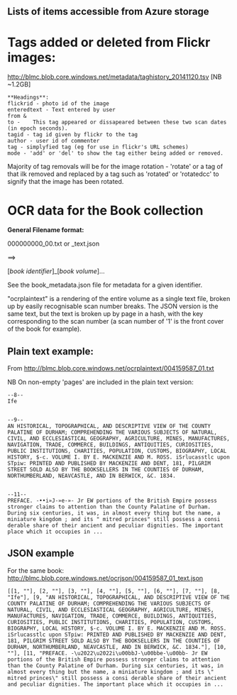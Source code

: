 Lists of items accessible from Azure storage
--------------------------------------------

Tags added or deleted from Flickr images:
=========================================
http://blmc.blob.core.windows.net/metadata/taghistory_20141120.tsv  [NB ~1.2GB]

    **Headings**:
    flickrid - photo id of the image
    enteredtext - Text entered by user
    from &
    to -    This tag appeared or dissapeared between these two scan dates (in epoch seconds).
    tagid - tag id given by flickr to the tag
    author - user id of commenter
    tag - simplyfied tag (eg for use in flickr's URL schemes)
    mode - 'add' or 'del' to show the tag either being added or removed.

Majority of tag removals will be for the image rotation - 'rotate' or a tag of that ilk removed and replaced by a tag such as 'rotated' or 'rotatedcc' to signify that the image has been rotated.

OCR data for the Book collection
================================

**General Filename format:**

000000000_00.txt  or _text.json

==>

[*book identifier*]_[*book volume*]...

See the book_metadata.json file for metadata for a given identifier.


"ocrplaintext" is a rendering of the entire volume as a single text file, broken up by easily recognisable scan number breaks. The JSON version is the same text, but the text is broken up by page in a hash, with the key corresponding to the scan number (a scan number of '1' is the front cover of the book for example).

Plain text example:
-------------------

From http://blmc.blob.core.windows.net/ocrplaintext/004159587_01.txt

NB On non-empty 'pages' are included in the plain text version:

    --8--
    Ife
    
    
    --9--
    AN HISTORICAL, TOPOGRAPHICAL, AND DESCRIPTIVE VIEW OF THE COUNTY PALATINE OF DURHAM; COMPREHENDING THE VARIOUS SUBJECTS OF NATURAL, CIVIL, AND ECCLESIASTICAL GEOGRAPHY, AGRICULTURE, MINES, MANUFACTURES, NAVIGATION, TRADE, COMMERCE, BUILDINGS, ANTIQUITIES, CURIOSITIES, PUBLIC INSTITUTIONS, CHARITIES, POPULATION, CUSTOMS, BIOGRAPHY, LOCAL HISTORY, $-c. VOLUME I. BY E. MACKENZIE AND M. ROSS. iSrlucasstlc upon STpiw: PRINTED AND PUBLISHED BY MACKENZIE AND DENT, 181, PILGRIM STREET SOLD ALSO BY THE BOOKSELLERS IN THE COUNTIES OF DURHAM, NORTHUMBERLAND, NEAVCASTLE, AND IN BERWICK, &C. 1834.
    
    
    --11--
    PREFACE. -••i»J-»e-»- Jr EW portions of the British Empire possess stronger claims to attention than the County Palatine of Durham. During six centuries, it was, in almost every thing but the name, a miniature kingdom ; and its " mitred princes" still possess a consi derable share of their ancient and peculiar dignities. The important place which it occupies in ...

JSON example
------------

For the same book: http://blmc.blob.core.windows.net/ocrjson/004159587_01_text.json

    [[1, ""], [2, ""], [3, ""], [4, ""], [5, ""], [6, ""], [7, ""], [8, "Ife"], [9, "AN HISTORICAL, TOPOGRAPHICAL, AND DESCRIPTIVE VIEW OF THE COUNTY PALATINE OF DURHAM; COMPREHENDING THE VARIOUS SUBJECTS OF NATURAL, CIVIL, AND ECCLESIASTICAL GEOGRAPHY, AGRICULTURE, MINES, MANUFACTURES, NAVIGATION, TRADE, COMMERCE, BUILDINGS, ANTIQUITIES, CURIOSITIES, PUBLIC INSTITUTIONS, CHARITIES, POPULATION, CUSTOMS, BIOGRAPHY, LOCAL HISTORY, $-c. VOLUME I. BY E. MACKENZIE AND M. ROSS. iSrlucasstlc upon STpiw: PRINTED AND PUBLISHED BY MACKENZIE AND DENT, 181, PILGRIM STREET SOLD ALSO BY THE BOOKSELLERS IN THE COUNTIES OF DURHAM, NORTHUMBERLAND, NEAVCASTLE, AND IN BERWICK, &C. 1834."], [10, ""], [11, "PREFACE. -\u2022\u2022i\u00bbJ-\u00bbe-\u00bb- Jr EW portions of the British Empire possess stronger claims to attention than the County Palatine of Durham. During six centuries, it was, in almost every thing but the name, a miniature kingdom ; and its \" mitred princes\" still possess a consi derable share of their ancient and peculiar dignities. The important place which it occupies in ...
